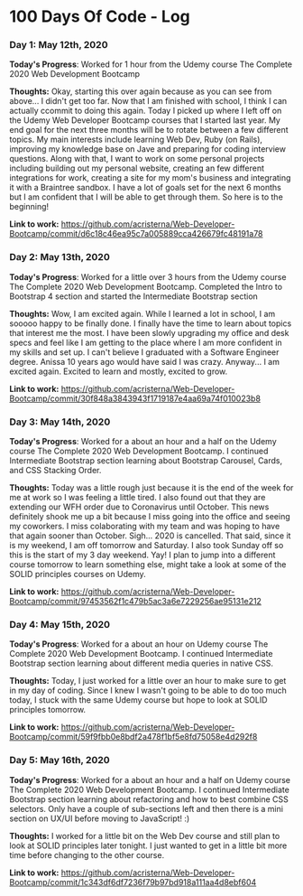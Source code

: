 # 100 Days Of Code - Log 

### Day 1: May 12th, 2020 

**Today's Progress**: 
Worked for 1 hour from the Udemy course The Complete 2020 Web Development Bootcamp 

**Thoughts:** 
Okay, starting this over again because as you can see from above... I didn't get too far. Now that I am finished with school, I think I can actually ccommit to doing this again. Today I picked up where I left off on the Udemy Web Developer Bootcamp courses that I started last year. My end goal for the next three months will be to rotate between a few different topics.  My main interests include learning Web Dev, Ruby (on Rails), improving my knowledge base on Jave and preparing for coding interview questions. Along with that, I want to work on some personal projects including building out my personal website, creating an few different integrations for work, creating a site for my mom's business and integrating it with a Braintree sandbox. I have a lot of goals set for the next 6 months but I am confident that I will be able to get through them. So here is to the beginning! 

**Link to work:** 
https://github.com/acristerna/Web-Developer-Bootcamp/commit/d6c18c46ea95c7a005889cca426679fc48191a78

### Day 2: May 13th, 2020

**Today's Progress**: 
Worked for a little over 3 hours from the Udemy course The Complete 2020 Web Development Bootcamp. Completed the Intro to Bootstrap 4 section and started the Intermediate Bootstrap section

**Thoughts:** 
Wow, I am excited again. While I learned a lot in school, I am sooooo happy to be finally done. I finally have the time to learn about topics that interest me the most. I have been slowly upgrading my office and desk specs and feel like I am getting to the place where I am more confident in my skills and set up. I can't believe I graduated with a Software Engineer degree. Anissa 10 years ago would have said I was crazy. Anyway... I am excited again. Excited to learn and mostly, excited to grow. 

**Link to work:** 
https://github.com/acristerna/Web-Developer-Bootcamp/commit/30f848a3843943f1719187e4aa69a74f010023b8

### Day 3: May 14th, 2020

**Today's Progress**: 
Worked for a about an hour and a half on the Udemy course The Complete 2020 Web Development Bootcamp. I continued Intermediate Bootstrap section learning about Bootstrap Carousel, Cards, and CSS Stacking Order. 

**Thoughts:** 
Today was a little rough just because it is the end of the week for me at work so I was feeling a little tired. I also found out that they are extending our WFH order due to Coronavirus until October. This news definitely shook me up a bit because I miss going into the office and seeing my coworkers. I miss colaborating with my team and was hoping to have that again sooner than October. Sigh... 2020 is cancelled. That said, since it is my weekend, I am off tomorrow and Saturday. I also took Sunday off so this is the start of my 3 day weekend. Yay! I plan to jump into a different course tomorrow to learn something else, might take a look at some of the SOLID principles courses on Udemy.

**Link to work:** 
https://github.com/acristerna/Web-Developer-Bootcamp/commit/97453562f1c479b5ac3a6e7229256ae95131e212

### Day 4: May 15th, 2020

**Today's Progress**: 
Worked for a about an hour on Udemy course The Complete 2020 Web Development Bootcamp. I continued Intermediate Bootstrap section learning about different media queries in native CSS. 

**Thoughts:** 
Today, I just worked for a little over an hour to make sure to get in my day of coding. Since I knew I wasn't going to be able to do too much today, I stuck with the same Udemy course but hope to look at SOLID principles tomorrow. 

**Link to work:** 
https://github.com/acristerna/Web-Developer-Bootcamp/commit/59f9fbb0e8bdf2a478f1bf5e8fd75058e4d292f8

### Day 5: May 16th, 2020

**Today's Progress**: 
Worked for a about an hour and a half on Udemy course The Complete 2020 Web Development Bootcamp. I continued Intermediate Bootstrap section learning about refactoring and how to best combine CSS selectors. Only have a couple of sub-sections left and then there is a mini section on UX/UI before moving to JavaScript! :)

**Thoughts:** 
I worked for a little bit on the Web Dev course and still plan to look at SOLID principles later tonight. I just wanted to get in a little bit more time before changing to the other course. 

**Link to work:** 
https://github.com/acristerna/Web-Developer-Bootcamp/commit/1c343df6df7236f79b97bd918a111aa4d8ebf604
